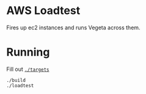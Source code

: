 # AWS Loadtest
Fires up ec2 instances and runs Vegeta across them.

# Running

Fill out [`./targets`](https://github.com/tsenart/vegeta#-targets)
```
./build
./loadtest
```
